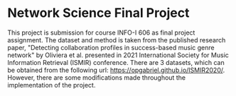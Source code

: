 # Network Science Final Project

This project is submission for course INFO-I 606 as final project assignment.
The dataset and method is taken from the published research paper, "Detecting collaboration profiles in success-based music genre network" by Oliviera et al. presented in 2021 International Society for Music Information Retrieval (ISMIR) conference. There are 3 datasets, which can be obtained from the following url: https://opgabriel.github.io/ISMIR2020/. However, there are some modifications made throughout the implementation of the project. 
